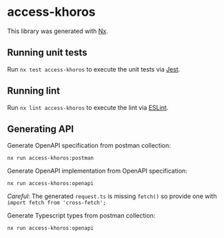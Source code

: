 # access-khoros

This library was generated with [Nx](https://nx.dev).

## Running unit tests

Run `nx test access-khoros` to execute the unit tests via [Jest](https://jestjs.io).

## Running lint

Run `nx lint access-khoros` to execute the lint via [ESLint](https://eslint.org/).

## Generating API

Generate OpenAPI specification from postman collection:

```
nx run access-khoros:postman
```

Generate OpenAPI implementation from OpenAPI specification:

```
nx run access-khoros:openapi
```

_Careful_: The generated `request.ts` is missing `fetch()` so provide one with `import fetch from 'cross-fetch';`

Generate Typescript types from postman collection:

```
nx run access-khoros:openapi
```
